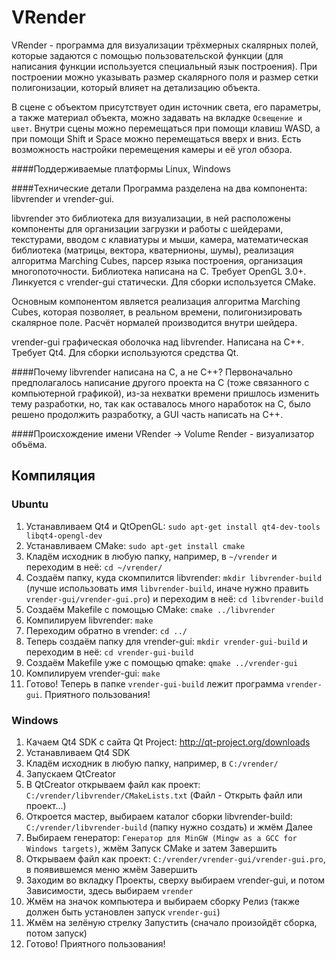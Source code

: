 VRender
=======

VRender - программа для визуализации трёхмерных скалярных полей, которые задаются с помощью пользовательской функции (для написания функции используется специальный язык построения). 
При построении можно указывать размер скалярного поля и размер сетки полигонизации, который влияет на детализацию объекта. 

В сцене с объектом присутствует один источник света, его параметры, а также материал объекта, можно задавать на вкладке `Освещение и цвет`. 
Внутри сцены можно перемещаться при помощи клавиш WASD, а при помощи Shift и Space можно перемещаться вверх и вниз. Есть возможность настройки перемещения камеры и её угол обзора.
	
####Поддерживаемые платформы
Linux, Windows
	
####Технические детали
Программа разделена на два компонента: libvrender и vrender-gui.
	
libvrender это библиотека для визуализации, в ней расположены компоненты для организации загрузки и работы с шейдерами, текстурами, вводом с клавиатуры и мыши, камера, математическая библиотека (матрицы, вектора, кватернионы, шумы), реализация алгоритма Marching Cubes, парсер языка построения, организация многопоточности. Библиотека написана на C. Требует OpenGL 3.0+. Линкуется с vrender-gui статически. Для сборки используется CMake.

Основным компонентом является реализация алгоритма Marching Cubes, которая позволяет, в реальном времени, полигонизировать скалярное поле. Расчёт нормалей производится внутри шейдера.

vrender-gui графическая оболочка над libvrender. Написана на C++. Требует Qt4. Для сборки используются средства Qt.
	
####Почему libvrender написана на C, а не C++?
Первоначально предполагалось написание другого проекта на C (тоже связанного с компьютерной графикой), из-за нехватки времени пришлось изменить тему разработки, но, так как оставалось много наработок на C, было решено продолжить разработку, а GUI часть написать на C++.

####Происхождение имени
VRender -> Volume Render - визуализатор объёма.

Компиляция
----------

### Ubuntu

1. Устанавливаем Qt4 и QtOpenGL: `sudo apt-get install qt4-dev-tools libqt4-opengl-dev`
2. Устанавливаем CMake: `sudo apt-get install cmake`
3. Кладём исходник в любую папку, например, в `~/vrender` и переходим в неё: `cd ~/vrender/`
4. Создаём папку, куда скомпилится libvrender: `mkdir libvrender-build` (лучше использовать имя `libvrender-build`, иначе нужно править `vrender-gui/vrender-gui.pro`) и переходим в неё: `cd libvrender-build`
5. Создаём Makefile с помощью CMake: `cmake ../libvrender`
6. Компилируем libvrender: `make`
7. Переходим обратно в vrender: `cd ../`
8. Теперь создаём папку для vrender-gui: `mkdir vrender-gui-build` и переходим в неё: `cd vrender-gui-build`
9. Создаём Makefile уже с помощью qmake: `qmake ../vrender-gui`
10. Компилируем vrender-gui: `make`
11. Готово! Теперь в папке `vrender-gui-build` лежит программа `vrender-gui`. Приятного пользования!

### Windows

1. Качаем Qt4 SDK c сайта Qt Project: http://qt-project.org/downloads
2. Устанавливаем Qt4 SDK
3. Кладём исходник в любую папку, например, в `C:/vrender/`
4. Запускаем QtCreator
5. В QtCreator открываем файл как проект: `C:/vrender/libvrender/CMakeLists.txt` (Файл - Открыть файл или проект...)
6. Откроется мастер, выбираем каталог сборки libvrender-build: `C:/vrender/libvrender-build` (папку нужно создать) и жмём Далее
7. Выбираем генератор: `Генератор для MinGW (Mingw as a GCC for Windows targets)`, жмём Запуск CMake и затем Завершить
8. Открываем файл как проект: `C:/vrender/vrender-gui/vrender-gui.pro`, в появившемся меню жмём Завершить
9. Заходим во вкладку Проекты, сверху выбираем vrender-gui, и потом Зависимости, здесь выбираем `vrender`
10. Жмём на значок компьютера и выбираем сборку Релиз (также должен быть установлен запуск `vrender-gui`)
11. Жмём на зелёную стрелку Запустить (сначало произойдёт сборка, потом запуск)
12. Готово! Приятного пользования!
